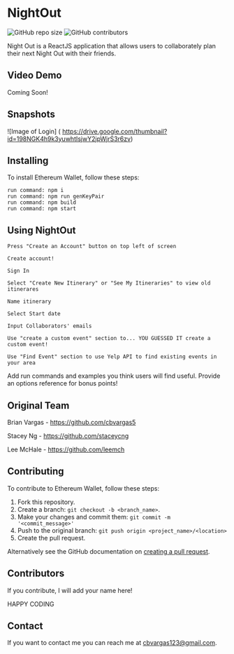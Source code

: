 # NightOut

![GitHub repo size](https://img.shields.io/github/repo-size/cbvargas5/ItineraryApp)
![GitHub contributors](https://img.shields.io/github/contributors/cbvargas5/ItineraryApp)

Night Out is a ReactJS application that allows users to collaborately plan their next Night Out with their friends.

## Video Demo

Coming Soon!

## Snapshots

![Image of Login] ( https://drive.google.com/thumbnail?id=198NGK4h9k3yuwhtIsjwY2jpWjrS3r6zv)

## Installing

To install Ethereum Wallet, follow these steps:

```
run command: npm i
run command: npm run genKeyPair
run command: npm build
run command: npm start

```
## Using NightOut

```
Press "Create an Account" button on top left of screen

Create account!

Sign In

Select "Create New Itinerary" or "See My Itineraries" to view old itinerares

Name itinerary

Select Start date

Input Collaborators' emails

Use "create a custom event" section to... YOU GUESSED IT create a custom event!

Use "Find Event" section to use Yelp API to find existing events in your area

```

Add run commands and examples you think users will find useful. Provide an options reference for bonus points!

## Original Team

Brian Vargas - https://github.com/cbvargas5

Stacey Ng - https://github.com/staceycng

Lee McHale - https://github.com/leemch

## Contributing
To contribute to Ethereum Wallet, follow these steps:

1. Fork this repository.
2. Create a branch: `git checkout -b <branch_name>`.
3. Make your changes and commit them: `git commit -m '<commit_message>'`
4. Push to the original branch: `git push origin <project_name>/<location>`
5. Create the pull request.

Alternatively see the GitHub documentation on [creating a pull request](https://help.github.com/en/github/collaborating-with-issues-and-pull-requests/creating-a-pull-request).

## Contributors

If you contribute, I will add your name here! 

HAPPY CODING

## Contact

If you want to contact me you can reach me at cbvargas123@gmail.com.
